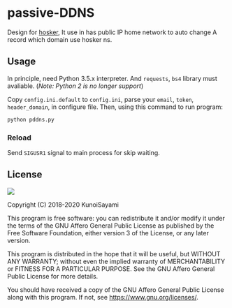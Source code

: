 # passive-DDNS

Design for [hosker](https://zhujike.com), It use in has public IP home network to auto change A record which domain use hosker ns.

## Usage

In principle, need Python 3.5.x interpreter. And `requests`, `bs4` library must avaliable. (_Note: Python 2 is no longer support_)

Copy `config.ini.default` to `config.ini`, parse your `email`, `token`, `header_domain`, in configure file. Then, using this command to run program:

```bash
python pddns.py
```

### Reload

Send `SIGUSR1` signal to main process for skip waiting.

## License

[![](https://www.gnu.org/graphics/agplv3-155x51.png)](https://www.gnu.org/licenses/agpl-3.0.txt)

Copyright (C) 2018-2020 KunoiSayami

This program is free software: you can redistribute it and/or modify it under the terms of the GNU Affero General Public License as published by the Free Software Foundation, either version 3 of the License, or any later version.

This program is distributed in the hope that it will be useful, but WITHOUT ANY WARRANTY; without even the implied warranty of MERCHANTABILITY or FITNESS FOR A PARTICULAR PURPOSE. See the GNU Affero General Public License for more details.

You should have received a copy of the GNU Affero General Public License along with this program. If not, see <https://www.gnu.org/licenses/>.
